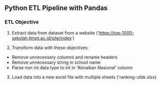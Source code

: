 ## Python ETL Pipeline with Pandas

### ETL Objective
1. Extract data from dataset from a website ('https://top-1000-sekolah.ltmpt.ac.id/site/index')

2. Transform data with these objectives:
- Remove unnecessary columns and rename headers
- Remove unnecessary string in school name
- Parse non int data type to int in 'Kenaikan Nasional' column

3. Load data into a new excel file with multiple sheets ('ranking-utbk.xlsx)

